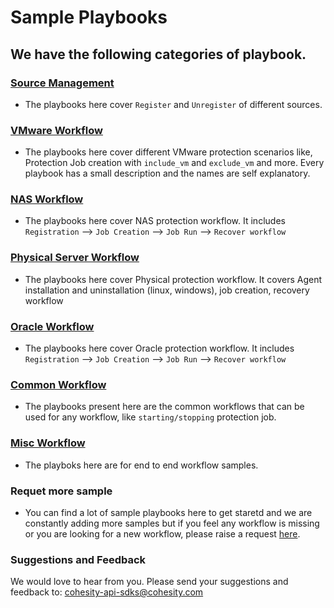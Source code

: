 # Sample Playbooks

## We have the following categories of playbook.

### [Source Management](./source-management)

* The playbooks here cover `Register` and `Unregister` of different sources.

### [VMware Workflow](./vmware-workflow)

* The playbooks here cover different VMware protection scenarios like, Protection Job creation with `include_vm` and `exclude_vm` and more. Every playbook has a small description and the names are self explanatory.

### [NAS Workflow](./nas-workflow)

* The playbooks here cover NAS protection workflow. It includes `Registration` --> `Job Creation` --> `Job Run` --> `Recover workflow`

### [Physical Server Workflow](./physical-server-workfllow)

* The playbooks here cover Physical protection workflow. It covers Agent installation and uninstallation (linux, windows), job creation, recovery workflow

### [Oracle Workflow](./oracle-workflow)

* The playbooks here cover Oracle protection workflow. It includes `Registration` --> `Job Creation` --> `Job Run` --> `Recover workflow`

### [Common Workflow](./common)

* The playbooks present here are the common workflows that can be used for any workflow, like `starting/stopping` protection job.

### [Misc Workflow](./misc)

* The playboks here are for end to end workflow samples. 


### Requet more sample

* You can find a lot of sample playbooks here to get staretd and we are constantly adding more samples but if you feel any workflow is missing or you are looking for a new workflow, please raise a request [here](https://github.com/cohesity/cohesity-ansible-role/issues/new?assignees=&labels=&template=sample-requests---questions---.md&title=). 

### Suggestions and Feedback

We would love to hear from you. Please send your suggestions and feedback to: [cohesity-api-sdks@cohesity.com](mailto:cohesity-api-sdks@cohesity.com)



